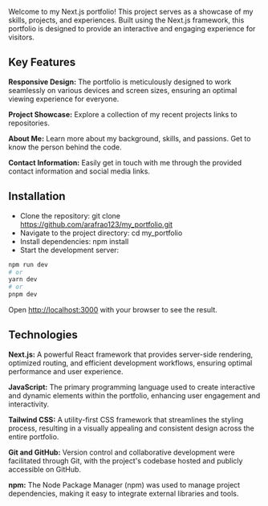 Welcome to my Next.js portfolio! This project serves as a showcase of my skills, projects, and experiences. Built using the Next.js framework, this portfolio is designed to provide an interactive and engaging experience for visitors.

## Key Features
**Responsive Design:** The portfolio is meticulously designed to work seamlessly on various devices and screen sizes, ensuring an optimal viewing experience for everyone.

**Project Showcase:** Explore a collection of my recent projects links to repositories.

**About Me:** Learn more about my background, skills, and passions. Get to know the person behind the code.

**Contact Information:** Easily get in touch with me through the provided contact information and social media links.

## Installation 
- Clone the repository: git clone https://github.com/arafrao123/my_portfolio.git
- Navigate to the project directory: cd my_portfolio
- Install dependencies: npm install
- Start the development server:
```bash
npm run dev
# or
yarn dev
# or
pnpm dev
```

Open [http://localhost:3000](http://localhost:3000) with your browser to see the result.

## Technologies 
**Next.js:**  A powerful React framework that provides server-side rendering, optimized routing, and efficient development workflows, ensuring optimal performance and user experience.

**JavaScript:**  The primary programming language used to create interactive and dynamic elements within the portfolio, enhancing user engagement and interactivity.

**Tailwind CSS:**  A utility-first CSS framework that streamlines the styling process, resulting in a visually appealing and consistent design across the entire portfolio.

**Git and GitHub:**  Version control and collaborative development were facilitated through Git, with the project's codebase hosted and publicly accessible on GitHub.

**npm:** The Node Package Manager (npm) was used to manage project dependencies, making it easy to integrate external libraries and tools.


